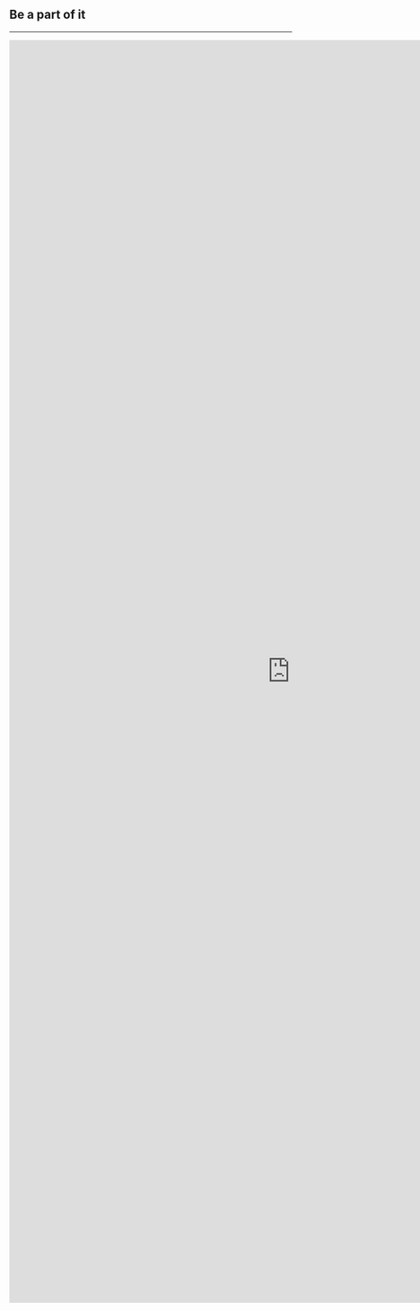 ﻿## Be a part of it
---

<iframe src="https://docs.google.com/forms/d/13e3io5hVkj4z8c23LJAgDiTX8-uerHK9Zsj6jllXpKg/viewform?embedded=true" width="1000" height="2250" frameborder="0" marginheight="0" marginwidth="0">Loading...</iframe>


